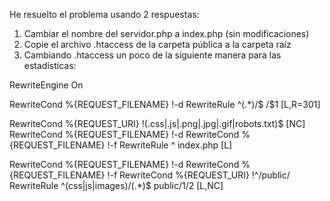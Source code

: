 He resuelto el problema usando 2 respuestas:

1. Cambiar el nombre del servidor.php a index.php (sin modificaciones)
2. Copie el archivo .htaccess de la carpeta pública a la carpeta raíz
3. Cambiando .htaccess un poco de la siguiente manera para las estadísticas:


RewriteEngine On

RewriteCond %{REQUEST_FILENAME} !-d
RewriteRule ^(.*)/$ /$1 [L,R=301]

RewriteCond %{REQUEST_URI} !(\.css|\.js|\.png|\.jpg|\.gif|robots\.txt)$ [NC]
RewriteCond %{REQUEST_FILENAME} !-d
RewriteCond %{REQUEST_FILENAME} !-f
RewriteRule ^ index.php [L]

RewriteCond %{REQUEST_FILENAME} !-d
RewriteCond %{REQUEST_FILENAME} !-f
RewriteCond %{REQUEST_URI} !^/public/
RewriteRule ^(css|js|images)/(.*)$ public/$1/$2 [L,NC]